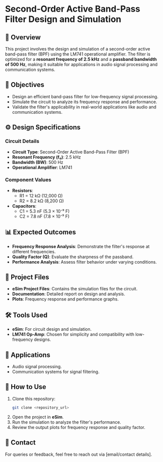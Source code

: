 # Second-Order Active Band-Pass Filter Design and Simulation

## 📖 Overview
This project involves the design and simulation of a second-order active band-pass filter (BPF) using the LM741 operational amplifier. The filter is optimized for a **resonant frequency of 2.5 kHz** and a **passband bandwidth of 500 Hz**, making it suitable for applications in audio signal processing and communication systems.

## 🎯 Objectives
- Design an efficient band-pass filter for low-frequency signal processing.
- Simulate the circuit to analyze its frequency response and performance.
- Validate the filter's applicability in real-world applications like audio and communication systems.

## ⚙️ Design Specifications
### Circuit Details
- **Circuit Type**: Second-Order Active Band-Pass Filter (BPF)
- **Resonant Frequency (f₀)**: 2.5 kHz
- **Bandwidth (BW)**: 500 Hz
- **Operational Amplifier**: LM741

### Component Values
- **Resistors**:
  - R1 = 12 kΩ (12,000 Ω)
  - R2 = 8.2 kΩ (8,200 Ω)
- **Capacitors**:
  - C1 = 5.3 nF (5.3 × 10⁻⁹ F)
  - C2 = 7.8 nF (7.8 × 10⁻⁹ F)

## 📊 Expected Outcomes
- **Frequency Response Analysis**: Demonstrate the filter's response at different frequencies.
- **Quality Factor (Q)**: Evaluate the sharpness of the passband.
- **Performance Analysis**: Assess filter behavior under varying conditions.

## 📂 Project Files
- **eSim Project Files**: Contains the simulation files for the circuit.
- **Documentation**: Detailed report on design and analysis.
- **Plots**: Frequency response and performance graphs.

## 🛠️ Tools Used
- **eSim**: For circuit design and simulation.
- **LM741 Op-Amp**: Chosen for simplicity and compatibility with low-frequency designs.

## 📌 Applications
- Audio signal processing.
- Communication systems for signal filtering.

## 🚀 How to Use
1. Clone this repository:
   ```bash
   git clone <repository_url>
   ```
2. Open the project in **eSim**.
3. Run the simulation to analyze the filter's performance.
4. Review the output plots for frequency response and quality factor.

## 📧 Contact
For queries or feedback, feel free to reach out via [email/contact details].
